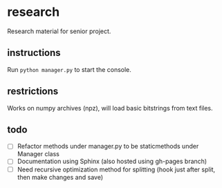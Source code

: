# research

Research material for senior project.

## instructions

Run `python manager.py` to start the console.

## restrictions

Works on numpy archives (npz), will load basic bitstrings from text files.

## todo

- [ ] Refactor methods under manager.py to be staticmethods under Manager class
- [ ] Documentation using Sphinx (also hosted using gh-pages branch)
- [ ] Need recursive optimization method for splitting (hook just after split, then make changes and save)
